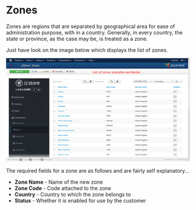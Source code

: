 # Zones

Zones are regions that are separated by geographical area for ease of administration purpose, with in a country. Generally, in every country, the state or province, as the case may be, is treated as a zone.

Just have look on the image below which displays the list of zones.

![Zones List](zones_list.png)

The required fields for a zone are as follows and are fairly self explanatory...
* **Zone Name** - Name of the new zone
* **Zone Code** - Code attached to the zone
* **Country** - Country to which the zone belongs to
* **Status** - Whether it is enabled for use by the customer

